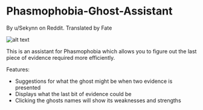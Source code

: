 # Phasmophobia-Ghost-Assistant
By u/Sekynn on Reddit. Translated by Fate

![alt text](https://i.imgur.com/kf2euFe.png)

This is an assistant for Phasmophobia which allows you to figure out the last piece of evidence required more efficiently.

Features:
- Suggestions for what the ghost might be when two evidence is presented
- Displays what the last bit of evidence could be
- Clicking the ghosts names will show its weaknesses and strengths
